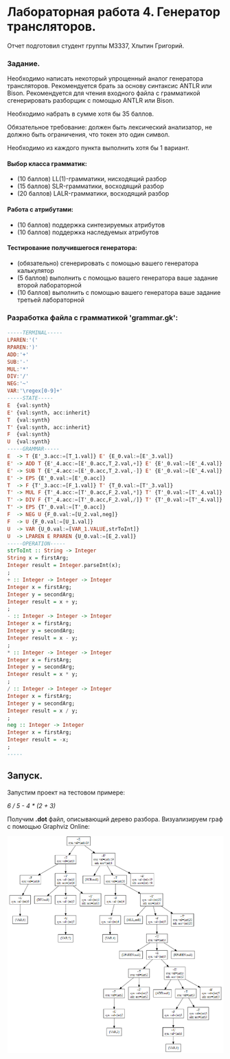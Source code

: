 # Лабораторная работа 4. Генератор трансляторов.

Отчет подготовил студент группы М3337, Хлытин Григорий.

### Задание.

Необходимо написать некоторый упрощенный аналог генератора трансляторов. Рекомендуется брать за основу синтаксис ANTLR
или Bison. Рекомендуется для чтения входного файла с грамматикой сгенерировать разборщик с помощью ANTLR или Bison.

Необходимо набрать в сумме хотя бы 35 баллов.

Обязательное требование: должен быть лексический анализатор, не должно быть ограничения, что токен это один символ.

Необходимо из каждого пункта выполнить хотя бы 1 вариант.

#### Выбор класса грамматик:

* (10 баллов) LL(1)-грамматики, нисходящий разбор
* (15 баллов) SLR-грамматики, восходящий разбор
* (20 баллов) LALR-грамматики, восходящий разбор

#### Работа с атрибутами:

* (10 баллов) поддержка синтезируемых атрибутов
* (10 баллов) поддержка наследуемых атрибутов

#### Тестирование получившегося генератора:

* (обязательно) сгенерировать с помощью вашего генератора калькулятор
* (5 баллов) выполнить с помощью вашего генератора ваше задание второй лабораторной
* (10 баллов) выполнить с помощью вашего генератора ваше задание третьей лабораторной

### Разработка файла с грамматикой 'grammar.gk':

```haskell
-----TERMINAL-----
LPAREN:'('
RPAREN:')'
ADD:'+'
SUB:'-'
MUL:'*'
DIV:'/'
NEG:'~'
VAR:'\regex[0-9]+'
-----STATE-----
E  {val:synth}
E' {val:synth, acc:inherit}
T  {val:synth}
T' {val:synth, acc:inherit}
F  {val:synth}
U  {val:synth}
-----GRAMMAR-----
E  -> T {E'_3.acc:=[T_1.val]} E' {E_0.val:=[E'_3.val]}
E' -> ADD T {E'_4.acc:=[E'_0.acc,T_2.val,+]} E' {E'_0.val:=[E'_4.val]}
E' -> SUB T {E'_4.acc:=[E'_0.acc,T_2.val,-]} E' {E'_0.val:=[E'_4.val]}
E' -> EPS {E'_0.val:=[E'_0.acc]}
T  -> F {T'_3.acc:=[F_1.val]} T' {T_0.val:=[T'_3.val]}
T' -> MUL F {T'_4.acc:=[T'_0.acc,F_2.val,*]} T' {T'_0.val:=[T'_4.val]}
T' -> DIV F {T'_4.acc:=[T'_0.acc,F_2.val,/]} T' {T'_0.val:=[T'_4.val]}
T' -> EPS {T'_0.val:=[T'_0.acc]}
F  -> NEG U {F_0.val:=[U_2.val,neg]}
F  -> U {F_0.val:=[U_1.val]}
U  -> VAR {U_0.val:=[VAR_1.VALUE,strToInt]}
U  -> LPAREN E RPAREN {U_0.val:=[E_2.val]}
-----OPERATION-----
strToInt :: String -> Integer
String x = firstArg;
Integer result = Integer.parseInt(x);
;
+ :: Integer -> Integer -> Integer
Integer x = firstArg;
Integer y = secondArg;
Integer result = x + y;
;
- :: Integer -> Integer -> Integer
Integer x = firstArg;
Integer y = secondArg;
Integer result = x - y;
;
* :: Integer -> Integer -> Integer
Integer x = firstArg;
Integer y = secondArg;
Integer result = x * y;
;
/ :: Integer -> Integer -> Integer
Integer x = firstArg;
Integer y = secondArg;
Integer result = x / y;
;
neg :: Integer -> Integer
Integer x = firstArg;
Integer result = -x;
;
-----
```

## Запуск.

Запустим проект на тестовом примере:

_6 / 5 - 4 * (2 + 3)_

Получим **.dot** файл, описывающий дерево разбора. Визуализируем граф с помощью Graphviz Online:

![image.png](https://github.com/grifguitar/translation-methods/blob/main/task4/image.png)